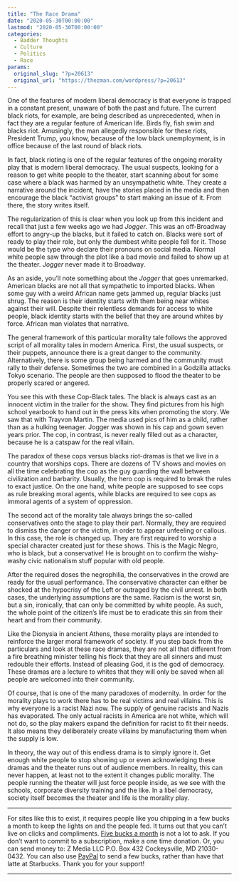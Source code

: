 ```yaml
---
title: "The Race Drama"
date: "2020-05-30T00:00:00"
lastmod: "2020-05-30T00:00:00"
categories:
  - Badder Thoughts
  - Culture
  - Politics
  - Race
params:
  original_slug: "?p=20613"
  original_url: "https://thezman.com/wordpress/?p=20613"
---
```


One of the features of modern liberal democracy is that everyone is
trapped in a constant present, unaware of both the past and future. The
current black riots, for example, are being described as unprecedented,
when in fact they are a regular feature of American life. Birds fly,
fish swim and blacks riot. Amusingly, the man allegedly responsible for
these riots, President Trump, you know, because of the low black
unemployment, is in office because of the last round of black riots.

In fact, black rioting is one of the regular features of the ongoing
morality play that is modern liberal democracy. The usual suspects,
looking for a reason to get white people to the theater, start scanning
about for some case where a black was harmed by an unsympathetic white.
They create a narrative around the incident, have the stories placed in
the media and then encourage the black “activist groups” to start making
an issue of it. From there, the story writes itself.

The regularization of this is clear when you look up from this incident
and recall that just a few weeks ago we had *Jogger*. This was an
off-Broadway effort to angry-up the blacks, but it failed to catch on.
Blacks were sort of ready to play their role, but only the dumbest white
people fell for it. Those would be the type who declare their pronouns
on social media. Normal white people saw through the plot like a bad
movie and failed to show up at the theater. *Jogger* never made it to
Broadway.

As an aside, you’ll note something about the *Jogger* that goes
unremarked. American blacks are not all that sympathetic to imported
blacks. When some guy with a weird African name gets jammed up, regular
blacks just shrug. The reason is their identity starts with them being
near whites against their will. Despite their relentless demands for
access to white people, black identity starts with the belief that they
are around whites by force. African man violates that narrative.

The general framework of this particular morality tale follows the
approved script of all morality tales in modern America. First, the
usual suspects, or their puppets, announce there is a great danger to
the community. Alternatively, there is some group being harmed and the
community must rally to their defense. Sometimes the two are combined in
a Godzilla attacks Tokyo scenario. The people are then supposed to flood
the theater to be properly scared or angered.

You see this with these Cop-Black tales. The black is always cast as an
innocent victim in the trailer for the show. They find pictures from his
high school yearbook to hand out in the press kits when promoting the
story. We saw that with Trayvon Martin. The media used pics of him as a
child, rather than as a hulking teenager. Jogger was shown in his cap
and gown seven years prior. The cop, in contrast, is never really filled
out as a character, because he is a catspaw for the real villain.

The paradox of these cops versus blacks riot-dramas is that we live in a
country that worships cops. There are dozens of TV shows and movies on
all the time celebrating the cop as the guy guarding the wall between
civilization and barbarity. Usually, the hero cop is required to break
the rules to exact justice. On the one hand, white people are supposed
to see cops as rule breaking moral agents, while blacks are required to
see cops as immoral agents of a system of oppression.

The second act of the morality tale always brings the so-called
conservatives onto the stage to play their part. Normally, they are
required to dismiss the danger or the victim, in order to appear
unfeeling or callous. In this case, the role is changed up. They are
first required to worship a special character created just for these
shows. This is the Magic Negro, who is black, but a conservative! He is
brought on to confirm the wishy-washy civic nationalism stuff popular
with old people.

After the required doses the negrophilia, the conservatives in the crowd
are ready for the usual performance. The conservative character can
either be shocked at the hypocrisy of the Left or outraged by the civil
unrest. In both cases, the underlying assumptions are the same. Racism
is the worst sin, but a sin, ironically, that can only be committed by
white people. As such, the whole point of the citizen’s life must be to
eradicate this sin from their heart and from their community.

Like the Dionysia in ancient Athens, these morality plays are intended
to reinforce the larger moral framework of society. If you step back
from the particulars and look at these race dramas, they are not all
that different from a fire breathing minister telling his flock that
they are all sinners and must redouble their efforts. Instead of
pleasing God, it is the god of democracy. These dramas are a lecture to
whites that they will only be saved when all people are welcomed into
their community.

Of course, that is one of the many paradoxes of modernity. In order for
the morality plays to work there has to be real victims and real
villains. This is why everyone is a racist Nazi now. The supply of
genuine racists and Nazis has evaporated. The only actual racists in
America are not white, which will not do, so the play makers expand the
definition for racist to fit their needs. It also means they
deliberately create villains by manufacturing them when the supply is
low.

In theory, the way out of this endless drama is to simply ignore it. Get
enough white people to stop showing up or even acknowledging these
dramas and the theater runs out of audience members. In reality, this
can never happen, at least not to the extent it changes public morality.
The people running the theater will just force people inside, as we see
with the schools, corporate diversity training and the like. In a libel
democracy, society itself becomes the theater and life is the morality
play.

------------------------------------------------------------------------

For sites like this to exist, it requires people like you chipping in a
few bucks a month to keep the lights on and the people fed. It turns out
that you can’t live on clicks and compliments.
<a href="https://www.subscribestar.com/the-z-blog"
rel="noopener noreferrer" target="_blank">Five bucks a month</a> is not
a lot to ask. If you don’t want to commit to a subscription, make a one
time donation. Or, you can send money to: Z Media LLC P.O. Box 432
Cockeysville, MD 21030-0432. You can also use <a
href="https://www.paypal.com/cgi-bin/webscr?cmd=_s-xclick&amp;hosted_button_id=UDAS2Q8JYA6CN&amp;source=url"
rel="noopener noreferrer" target="_blank">PayPal</a> to send a few
bucks, rather than have that latte at Starbucks. Thank you for your
support!

------------------------------------------------------------------------
